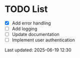 # TODO List

- [x] Add error handling
- [ ] Add logging
- [ ] Update documentation
- [ ] Implement user authentication

Last updated: 2025-06-19 12:30
